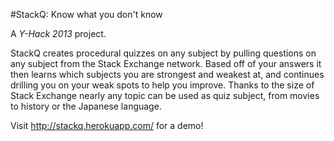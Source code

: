 #StackQ: Know what you don't know

A *Y-Hack 2013* project.

StackQ creates procedural quizzes on any subject by pulling questions on any subject from the Stack Exchange network. Based off of your answers it then learns which subjects you are strongest and weakest at, and continues drilling you on your weak spots to help you improve. Thanks to the size of Stack Exchange nearly any topic can be used as quiz subject,  from movies to history or the Japanese language. 

Visit http://stackq.herokuapp.com/ for a demo!
